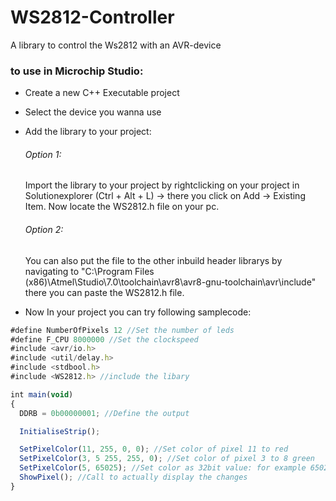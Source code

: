 # WS2812-Controller
A library to control the Ws2812 with an AVR-device

### to use in Microchip Studio:
- Create a new C++ Executable project
- Select the device you wanna use
- Add the library to your project:
  ###### Option 1:
  Import the library to your project by rightclicking on your project in Solutionexplorer (Ctrl + Alt + L) -> there you click on Add -> Existing Item. Now locate the WS2812.h file on your pc.
  ###### Option 2:
  You can also put the file to the other inbuild header librarys by navigating to "C:\Program Files (x86)\Atmel\Studio\7.0\toolchain\avr8\avr8-gnu-toolchain\avr\include\" there you can paste the WS2812.h file.
   
- Now In your project you can try following samplecode:

```js
#define NumberOfPixels 12 //Set the number of leds
#define F_CPU 8000000 //Set the clockspeed
#include <avr/io.h>
#include <util/delay.h>
#include <stdbool.h>
#include <WS2812.h> //include the libary

int main(void)
{
  DDRB = 0b00000001; //Define the output

  InitialiseStrip();

  SetPixelColor(11, 255, 0, 0); //Set color of pixel 11 to red
  SetPixelColor(3, 5 255, 255, 0); //Set color of pixel 3 to 8 green
  SetPixelColor(5, 65025); //Set color as 32bit value: for example 65025 for green
  ShowPixel(); //Call to actually display the changes
}
```

